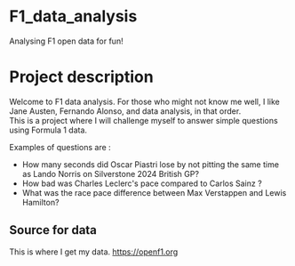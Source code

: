 # F1_data_analysis
Analysing F1 open data for fun! 

# Project description 
Welcome to F1 data analysis. For those who might not know me well, I like Jane Austen, Fernando Alonso, and data analysis, in that order.   
This is a project where I will challenge myself to answer simple questions using Formula 1 data. 

Examples of questions are : 
- How many seconds did Oscar Piastri lose by not pitting the same time as Lando Norris on Silverstone 2024 British GP?
- How bad was Charles Leclerc's pace compared to Carlos Sainz ? 
- What was the race pace difference between Max Verstappen and Lewis Hamilton?

## Source for data 
This is where I get my data. https://openf1.org
